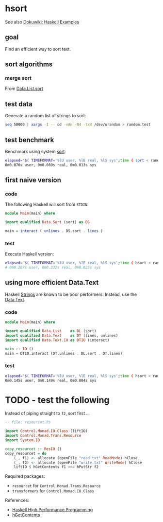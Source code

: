 # hsort

See also [Dokuwiki: Haskell
Examples](http://localhost/dokuwiki/doku.php?id=frank:haskell:examples:sort)

## goal

Find an efficient way to sort text.

## sort algorithms

### merge sort

From [Data.List.sort](http://hackage.haskell.org/package/base/docs/Data-List.html#v:sort)


## test data

Generate a random list of strings to sort:

```bash
seq 50000 | xargs -I -- od -vAn -N4 -tx4 /dev/urandom > random.test
```

## test benchmark

Benchmark using system [sort](http://www.gnu.org/software/coreutils/):

```bash
elapsed="$( TIMEFORMAT='%lU user, %lE real, %lS sys';time ( sort < random.test > random.sorted.test ) 2>&1 1>/dev/null )"; echo $elapsed
0m0.076s user, 0m0.089s real, 0m0.013s sys
```

## first naive version

### code

The following Haskell will sort from ``STDIN``:

```haskell
module Main(main) where

import qualified Data.Sort (sort) as DS

main = interact ( unlines . DS.sort . lines )
```

### test

Execute Haskell version:

```bash
elapsed="$( TIMEFORMAT='%lU user, %lE real, %lS sys';time ( hsort < random.test > random.sorted.test ) 2>&1 1>/dev/null )"; echo $elapsed
# 0m0.207s user, 0m0.232s real, 0m0.025s sys
```

## using more efficient Data.Text

Haskell [Strings](https://wiki.haskell.org/Strings) are known to be poor
performers. Instead, use the
[Data.Text](http://hackage.haskell.org/package/text-1.2.3.0/docs/Data-Text.html).

### code

```haskell
module Main(main) where

import qualified Data.List    as DL (sort)
import qualified Data.Text    as DT (lines, unlines)
import qualified Data.Text.IO as DTIO (interact)

main :: IO ()
main = DTIO.interact (DT.unlines . DL.sort . DT.lines)
```

### test

```bash
elapsed="$( TIMEFORMAT='%lU user, %lE real, %lS sys';time ( hsort < random.test > random.sorted.test ) 2>&1 1>/dev/null )"; echo $elapsed
0m0.145s user, 0m0.149s real, 0m0.004s sys
```

# TODO - test the following

Instead of piping straight to `f2`, sort first ...

```haskell
-- file: resourcet.hs

import Control.Monad.IO.Class (liftIO)
import Control.Monad.Trans.Resource
import System.IO

copy_resourcet :: ResIO ()
copy_resourcet = do
    (_, f1) <- allocate (openFile "read.txt" ReadMode) hClose
    (_, f2) <- allocate (openFile "write.txt" WriteMode) hClose
    liftIO $ hGetContents f1 >>= hPutStr f2
```

Required packages:

  - `resourcet` for `Control.Monad.Trans.Resource`
  - `transformers` for `Control.Monad.IO.Class`

References:

  - [Haskell High Performance Programming](https://www.packtpub.com/mapt/book/application_development/9781786464217/6/ch06lvl1sec41/reading%252c-writing%252c-and-handling-resources)
  - [hGetContents](http://hackage.haskell.org/package/text-1.2.3.0/docs/Data-Text-Lazy-IO.html#v:hGetContents)
